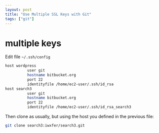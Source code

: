 ```yaml
---
layout: post
title: "Use Multiple SSL Keys with Git"
tags: ["git"]
---
```


# multiple keys

Edit file `~/.ssh/config `

```bash
host wordpress
          user git
          hostname bitbucket.org
          port 22
          identityfile /home/ec2-user/.ssh/id_rsa
host search3
          user git
          hostname bitbucket.org
          port 22
          identityfile /home/ec2-user/.ssh/id_rsa_search3
```

Then clone as usually, but using the host you defined in the previous file:

```bash
git clone search3:iwxfer/search3.git
````